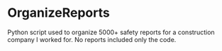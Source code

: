 # OrganizeReports
Python script used to organize 5000+ safety reports for a construction company I worked for. No reports included only the code.
